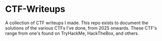 # CTF-Writeups
A collection of CTF writeups I made. This repo exists to document the solutions of the various CTFs I've done, from 2025 onwards. 
These CTF's range from one's found on TryHackMe, HackTheBox, and others.
